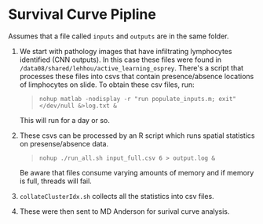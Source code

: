 # Survival Curve Pipline

Assumes that a file called `inputs` and `outputs` are in the same folder.

1. We start with pathology images that have infiltrating lymphocytes identified (CNN outputs). In this case these files were found in `/data08/shared/lehhou/active_learning_osprey`. There's a script that processes these files into csvs that contain presence/absence locations of limphocytes on slide. To obtain these csv files, run:
    > `nohup matlab -nodisplay -r "run populate_inputs.m; exit" </dev/null &>log.txt &`

    This will run for a day or so.

2. These csvs can be processed by an R script which runs spatial statistics on presense/absence data.
    > `nohup ./run_all.sh input_full.csv 6 > output.log &`

    Be aware that files consume varying amounts of memory and if memory is full, threads will fail.

3. `collateClusterIdx.sh` collects all the statistics into csv files.

4. These were then sent to MD Anderson for surival curve analysis.
